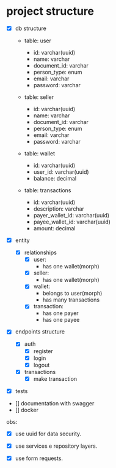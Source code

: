 <h1>project structure</h1>

* [x] db structure
    - table: user
        * id: varchar(uuid)
        * name: varchar
        * document_id: varchar
        * person_type: enum
        * email: varchar
        * password: varchar

    - table: seller
        * id: varchar(uuid)
        * name: varchar
        * document_id: varchar
        * person_type: enum
        * email: varchar
        * password: varchar

    - table: wallet
        * id: varchar(uuid)
        * user_id: varchar(uuid)
        * balance: decimal

    - table: transactions
        * id: varchar(uuid)
        * description: varchar
        * payer_wallet_id: varchar(uuid)
        * payee_wallet_id: varchar(uuid)
        * amount: decimal

* [x] entity
    * [x] relationships
        - [x] user:
            - has one wallet(morph)
        - [x] seller:
            - has one wallet(morph)
        - [x] wallet:
            - belongs to user(morph)
            - has many transactions
        - [x] transaction:
            - has one payer
            - has one payee

* [x] endpoints structure
    * [x] auth
        * [x] register 
        * [x] login 
        * [x] logout
    * [x] transactions
        * [x] make transaction
* [x] tests
* [] documentation with swagger
* [] docker

obs:
- [x] use uuid for data security.
- [x] use services e repository layers.
- [x] use form requests.


